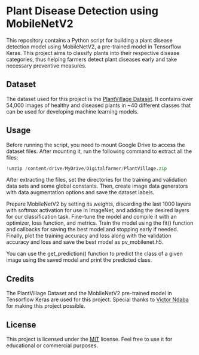 # Plant Disease Detection using MobileNetV2

This repository contains a Python script for building a plant disease detection model using MobileNetV2, a pre-trained model in Tensorflow Keras. This project aims to classify plants into their respective disease categories, thus helping farmers detect plant diseases early and take necessary preventive measures.

## Dataset

The dataset used for this project is the [PlantVillage Dataset](https://www.kaggle.com/datasets/abdallahalidev/plantvillage-dataset). It contains over 54,000 images of healthy and diseased plants in ~40 different classes that can be used for developing machine learning models.

## Usage

Before running the script, you need to mount Google Drive to access the dataset files. After mounting it, run the following command to extract all the files:

```python
!unzip /content/drive/MyDrive/Digitalfarmer/PlantVillage.zip
```

After extracting the files, set the directories for the training and validation data sets and some global constants. Then, create image data generators with data augmentation options and save the dataset labels.

Prepare MobileNetV2 by setting its weights, discarding the last 1000 layers with softmax activation for use in ImageNet, and adding the desired layers for our classification task. Fine-tune the model and compile it with an optimizer, loss function, and metrics. Train the model using the fit() function and callbacks for saving the best model and stopping early if needed. Finally, plot the training accuracy and loss along with the validation accuracy and loss and save the best model as pv_mobilenet.h5.

You can use the get_prediction() function to predict the class of a given image using the saved model and print the predicted class.

## Credits

The PlantVillage Dataset and the MobileNetV2 pre-trained model in Tensorflow Keras are used for this project. Special thanks to [Victor Ndaba](https://github.com/ndaba1) for making this project possible.

## License

This project is licensed under the [MIT](https://opensource.org/licenses/MIT) license. Feel free to use it for educational or commercial purposes.
